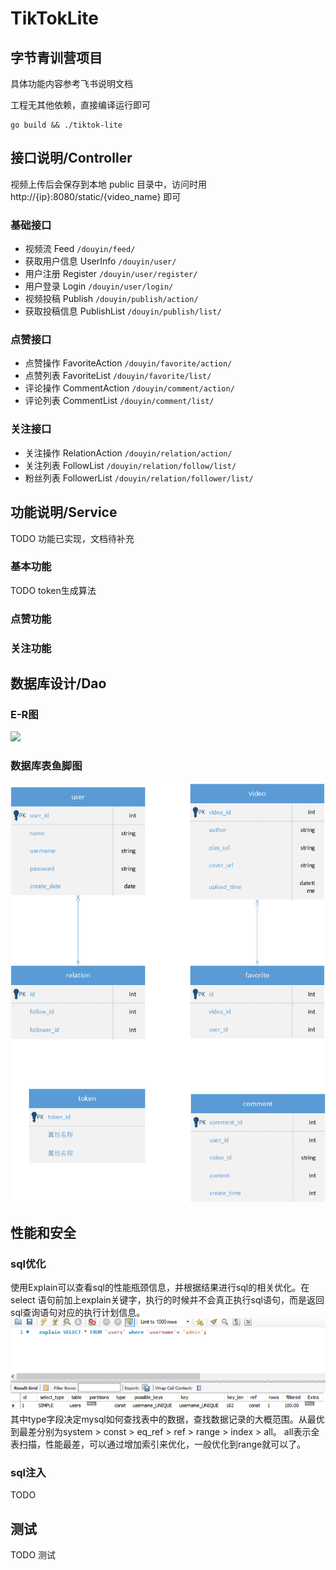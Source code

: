 # TikTokLite

## 字节青训营项目

具体功能内容参考飞书说明文档

工程无其他依赖，直接编译运行即可

```shell
go build && ./tiktok-lite
```

## 接口说明/Controller
视频上传后会保存到本地 public 目录中，访问时用 http://{ip}:8080/static/{video_name} 即可

### 基础接口
* 视频流 Feed ``/douyin/feed/`` 
* 获取用户信息 UserInfo ``/douyin/user/`` 
* 用户注册 Register ``/douyin/user/register/``
* 用户登录 Login ``/douyin/user/login/``
* 视频投稿 Publish ``/douyin/publish/action/``
* 获取投稿信息 PublishList ``/douyin/publish/list/``

### 点赞接口
* 点赞操作 FavoriteAction ``/douyin/favorite/action/``
* 点赞列表 FavoriteList ``/douyin/favorite/list/``
* 评论操作 CommentAction ``/douyin/comment/action/``
* 评论列表 CommentList ``/douyin/comment/list/``

### 关注接口
* 关注操作 RelationAction ``/douyin/relation/action/``
* 关注列表 FollowList ``/douyin/relation/follow/list/``
* 粉丝列表 FollowerList ``/douyin/relation/follower/list/``

## 功能说明/Service
TODO 功能已实现，文档待补充
### 基本功能
TODO token生成算法
### 点赞功能

### 关注功能


## 数据库设计/Dao

### E-R图
![](./public/ER图.png)

### 数据库表鱼脚图
![](./public/鱼脚图.png)

## 性能和安全

### sql优化
使用Explain可以查看sql的性能瓶颈信息，并根据结果进行sql的相关优化。在select 语句前加上explain关键字，执行的时候并不会真正执行sql语句，而是返回sql查询语句对应的执行计划信息。
![img.png](public/img.png)
其中type字段决定mysql如何查找表中的数据，查找数据记录的大概范围。从最优到最差分别为system > const > eq_ref > ref > range > index > all。
all表示全表扫描，性能最差，可以通过增加索引来优化，一般优化到range就可以了。

### sql注入
TODO

## 测试
TODO 测试
